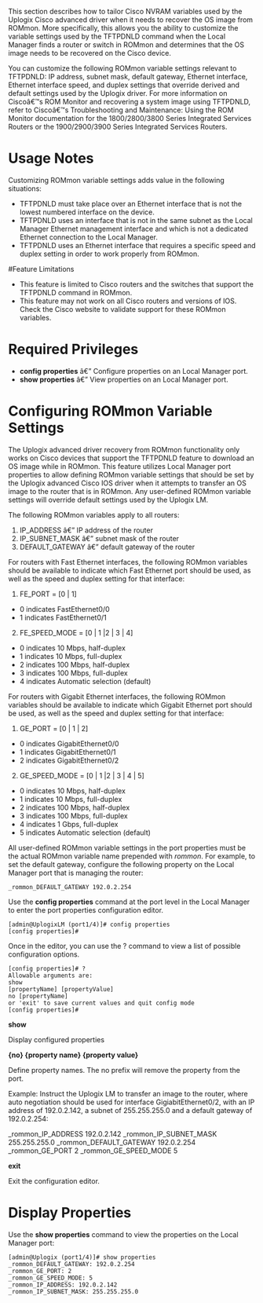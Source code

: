 <!-- 5.4 -->

This section describes how to tailor Cisco NVRAM variables used by the Uplogix Cisco advanced driver when it needs to recover the OS image from ROMmon. More specifically, this allows you the ability to customize the variable settings used by the TFTPDNLD command when the Local Manager finds a router or switch in ROMmon and determines that the OS image needs to be recovered on the Cisco device.

You can customize the following ROMmon variable settings relevant to TFTPDNLD: IP address, subnet mask, default gateway, Ethernet interface, Ethernet interface speed, and duplex settings that override derived and default settings used by the Uplogix driver. For more information on Ciscoâ€™s ROM Monitor and recovering a system image using TFTPDNLD, refer to Ciscoâ€™s Troubleshooting and Maintenance: Using the ROM Monitor documentation for the 1800/2800/3800 Series Integrated Services Routers or the 1900/2900/3900 Series Integrated Services Routers.

# Usage Notes

Customizing ROMmon variable settings adds value in the following situations:

* TFTPDNLD must take place over an Ethernet interface that is not the lowest numbered interface on the device.
* TFTPDNLD uses an interface that is not in the same subnet as the Local Manager Ethernet management interface and which is not a dedicated Ethernet connection to the Local Manager.
* TFTPDNLD uses an Ethernet interface that requires a specific speed and duplex setting in order to work properly from ROMmon.

#Feature Limitations

* This feature is limited to Cisco routers and the switches that support the TFTPDNLD command in ROMmon.
* This feature may not work on all Cisco routers and versions of IOS. Check the Cisco website to validate support for these ROMmon variables.

# Required Privileges

* **config properties** â€” Configure properties on an Local Manager port.
* **show properties** â€” View properties on an Local Manager port.

# Configuring ROMmon Variable Settings

The Uplogix advanced driver recovery from ROMmon functionality only works on Cisco devices that support the TFTPDNLD feature to download an OS image while in ROMmon. This feature utilizes Local Manager port properties to allow defining ROMmon variable settings that should be set by the Uplogix advanced Cisco IOS driver when it attempts to transfer an OS image to the router that is in ROMmon. Any user-defined ROMmon variable settings will override default settings used by the Uplogix LM.

The following ROMmon variables apply to all routers:

 1. IP_ADDRESS â€” IP address of the router
 2. IP_SUBNET_MASK â€” subnet mask of the router
 3. DEFAULT_GATEWAY â€” default gateway of the router

For routers with Fast Ethernet interfaces, the following ROMmon variables should be available to indicate which Fast Ethernet port should be used, as well as the speed and duplex setting for that interface:

1. FE_PORT = [0 | 1]
 - 0 indicates FastEthernet0/0
 - 1 indicates FastEthernet0/1

2. FE_SPEED_MODE = [0 | 1 |2 | 3 | 4]
- 0 indicates 10 Mbps, half-duplex
- 1 indicates 10 Mbps, full-duplex
 - 2 indicates 100 Mbps, half-duplex
 - 3 indicates 100 Mbps, full-duplex
 - 4 indicates Automatic selection (default)

For routers with Gigabit Ethernet interfaces, the following ROMmon variables should be available to indicate which Gigabit Ethernet port should be used, as well as the speed and duplex setting for that interface:

1. GE_PORT = [0 | 1 | 2]
- 0 indicates GigabitEthernet0/0
- 1 indicates GigabitEthernet0/1
- 2 indicates GigabitEthernet0/2

2. GE_SPEED_MODE = [0 | 1 |2 | 3 | 4 | 5]
- 0 indicates 10 Mbps, half-duplex
- 1 indicates 10 Mbps, full-duplex
- 2 indicates 100 Mbps, half-duplex
 - 3 indicates 100 Mbps, full-duplex
 - 4 indicates 1 Gbps, full-duplex
 - 5 indicates Automatic selection (default)
 
All user-defined ROMmon variable settings in the port properties must be the actual ROMmon variable name prepended with _rommon_. For example, to set the default gateway, configure the following property on the Local Manager port that is managing the router:

```
_rommon_DEFAULT_GATEWAY 192.0.2.254
```

Use the **config properties** command at the port level in the Local Manager to enter the port properties configuration editor.

```
[admin@UplogixLM (port1/4)]# config properties
[config properties]#
```

Once in the editor, you can use the ? command to view a list of possible configuration options.

```
[config properties]# ?
Allowable arguments are:
show
[propertyName] [propertyValue]
no [propertyName]
or 'exit' to save current values and quit config mode
[config properties]#
```
**show**

Display configured properties

**{no} {property name} {property value}**

Define property names. The no prefix will remove the property from the port.

Example: Instruct the Uplogix LM to transfer an image to the router, where auto negotiation should be used for interface GigiabitEthernet0/2, with an IP address of 192.0.2.142, a subnet of 255.255.255.0 and a default gateway of 192.0.2.254:

_rommon_IP_ADDRESS 192.0.2.142
_rommon_IP_SUBNET_MASK 255.255.255.0
_rommon_DEFAULT_GATEWAY 192.0.2.254
_rommon_GE_PORT 2
_rommon_GE_SPEED_MODE 5

**exit**

Exit the configuration editor.

# Display Properties

Use the **show properties** command to view the properties on the Local Manager port:

```
[admin@Uplogix (port1/4)]# show properties
_rommon_DEFAULT_GATEWAY: 192.0.2.254
_rommon_GE_PORT: 2
_rommon_GE_SPEED_MODE: 5
_rommon_IP_ADDRESS: 192.0.2.142
_rommon_IP_SUBNET_MASK: 255.255.255.0
```